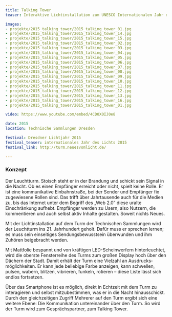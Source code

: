 ```yaml
---
title: Talking Tower
teaser: Interaktive Lichtinstallation zum UNESCO Internationalen Jahr des Lichts 2015

images:
- projekte/2015_talking_tower/2015_talking_tower_01.jpg
- projekte/2015_talking_tower/2015_talking_tower_14.jpg
- projekte/2015_talking_tower/2015_talking_tower_15.jpg
- projekte/2015_talking_tower/2015_talking_tower_02.jpg
- projekte/2015_talking_tower/2015_talking_tower_03.jpg
- projekte/2015_talking_tower/2015_talking_tower_04.jpg
- projekte/2015_talking_tower/2015_talking_tower_05.jpg
- projekte/2015_talking_tower/2015_talking_tower_06.jpg
- projekte/2015_talking_tower/2015_talking_tower_07.jpg
- projekte/2015_talking_tower/2015_talking_tower_08.jpg
- projekte/2015_talking_tower/2015_talking_tower_09.jpg
- projekte/2015_talking_tower/2015_talking_tower_10.jpg
- projekte/2015_talking_tower/2015_talking_tower_11.jpg
- projekte/2015_talking_tower/2015_talking_tower_12.jpg
- projekte/2015_talking_tower/2015_talking_tower_13.jpg
- projekte/2015_talking_tower/2015_talking_tower_16.jpg
- projekte/2015_talking_tower/2015_talking_tower_01.jpg

video: https://www.youtube.com/embed/4CD0X0IJ0e8

date: 2015
location: Technische Sammlungen Dresden

festival: Dresdner Lichtjahr 2015
festival_teaser: internationales Jahr des Lichts 2015
festival_link: http://turm.neuesvomlicht.de/

---
```


### Konzept

Der Leuchtturm. Stoisch steht er in der Brandung und schickt sein Signal in die Nacht. Ob es einen Empfänger erreicht oder nicht, spielt keine Rolle. Er ist eine kommunikative Einbahnstraße, bei der Sender und Empfänger fix zugewiesene Rollen sind. Das trifft über Jahrtausende auch für die Medien zu, bis das Internet unter dem Begriff des „Web 2.0” diese uralte Einschränkung aufhebt. Empfänger werden zu Usern, also Nutzern, die kommentieren und auch selbst aktiv Inhalte gestalten. Soweit nichts Neues.

Mit der Lichtinstallation auf dem Turm der Technischen Sammlungen wird der Leuchtturm ins 21. Jahrhundert geholt. Dafür muss er sprechen lernen; es muss sein einseitiges Sendungs­bewusstsein überwunden und ihm Zuhören beigebracht werden.

Mit Mattfolie bespannt und von kräftigen LED-Schein­werfern hinterleuchtet, wird die oberste Fenster­reihe des Turms zum großen Display hoch über den Dächern der Stadt. Damit erhält der Turm eine Vielzahl an Ausdrucks­möglichkeiten. Er kann jede beliebige Farbe anzeigen, kann schwellen, pulsen, wabern, blitzen, vibrieren, funkeln, rotieren – diese Liste lässt sich endlos fortsetzen.

Über das Smartphone ist es möglich, direkt in Echt­zeit mit dem Turm zu inter­agieren und selbst mitzubestimmen, was er in die Nacht hinaus­schickt. Durch den gleich­zeitigen Zugriff Mehrerer auf den Turm ergibt sich eine weitere Ebene: Die Kommunikation unter­einander über den Turm. So wird der Turm wird zum Gesprächs­partner, zum Talking Tower.
